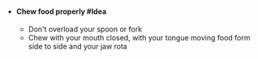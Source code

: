 - #### Chew food properly #Idea
	- Don't overload your spoon or fork
	- Chew with your mouth closed, with your tongue moving food form side to side and your jaw rota